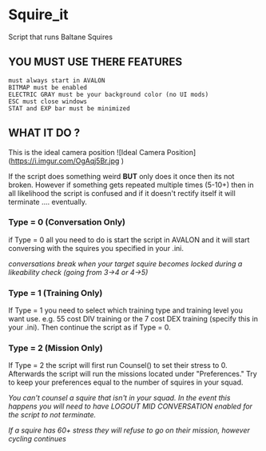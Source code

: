 # Squire_it
Script that runs Baltane Squires

## YOU MUST USE THERE FEATURES

	must always start in AVALON
	BITMAP must be enabled
	ELECTRIC GRAY must be your background color (no UI mods)
	ESC must close windows
	STAT and EXP bar must be minimized
	
## WHAT IT DO ?

This is the ideal camera position 
![Ideal Camera Position] (https://i.imgur.com/OgAqj5Br.jpg )

If the script does something weird **BUT** only does it once then its not broken. However if something gets repeated multiple times (5-10+) then in all likelihood the script is confused and if it doesn't rectify itself it will terminate .... eventually.

### Type = 0 (Conversation Only)

if Type = 0 all you need to do is start the script in AVALON and it will start conversing with the squires you specified in your .ini.

*conversations break when your target squire becomes locked during a likeability check (going from 3->4 or 4->5)*

### Type = 1 (Training Only)

If Type = 1 you need to select which training type and training level you want use. e.g. 55 cost DIV training or the 7 cost DEX training (specify this in your .ini). Then continue the script as if Type = 0. 

### Type = 2 (Mission Only)

If Type = 2 the script will first run Counsel() to set their stress to 0. Afterwards the script will run the missions located under "Preferences." Try to keep your preferences equal to the number of squires in your squad.

*You can't counsel a squire that isn't in your squad. In the event this happens you will need to have LOGOUT MID CONVERSATION enabled for the script to not terminate.*

*If a squire has 60+ stress they will refuse to go on their mission, however cycling continues*